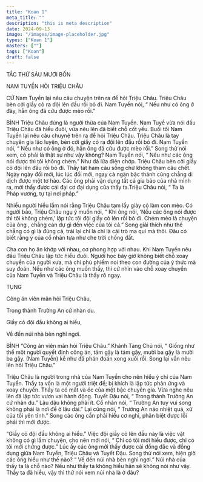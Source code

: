 ```yaml
---
title: "Koan 1"
meta_title: ""
description: "this is meta description"
date: 2024-09-13
image: "/images/image-placeholder.jpg"
types: ["Koan 1"]
masters: [""]
tags: ["Koan"]
draft: false
---
```




TẮC THỨ SÁU MƯƠI BỐN

NAM TUYỀN HỎI TRIỆU CHÂU

CỬ Nam Tuyền lại nêu câu chuyện trên ra để hỏi Triệu Châu. Triệu Châu bèn cởi giầy cỏ ra đội lên đầu rồi bỏ đi. Nam Tuyền nói, “ Nếu như có ông ở đây, hẳn ông đã cứu được mèo rồi.”

BÌNH
Triệu Châu đúng là người thừa của Nam Tuyền. Nam Tuyề vừa nói đầu Triệu Châu đã hiểu đuôi, vừa nêu lên đã biết chỗ cốt yếu. Buổi tối Nam Tuyền lại nêu câu chuynệ trên ra để hỏi Triệu Châu. Triệu Châu là tay chuyên gia lão luyện, bèn cởi giầy cỏ ra đội lên đầu rồi bỏ đi. Nam Tuyền nói, “ Nếu như có ông ở đó, hẳn ông đã cứu được mèo rồi.” Song thử nói xem, có phải là thật sự như vậy không? Nam Tuyền nói, “ Nếu như các ông nói được thì tôi không chém.” Như đá lửa điện chớp. Triệu Châu bèn cởi giầy cỏ đội lên đầu rồi bỏ đi. Thầy tat ham câu sống chứ không tham câu chết. Ngày ngày đổi mới, lúc lúc đổi mới, ngay cả ngàn bậc thánh cũng chẳng di dịch được một tơ hào. Các ông phải vận dụng tất cả gia bảo của nhà mình ra, mới thấy được cái đại cơ đại dụng của thầy ta.Triệu Châu nói, “ Ta là Pháp vương, tự tại nơi pháp.”

Nhiều người hiểu lầm nói rằng Triệu Châu tạm lấy giày cỏ làm con mèo. Có người bảo, Triệu Châu ngụ ý muốn nói, “ Khi ông nói, ‘Nếu các ông nói được thì tôi không chém,’ lập tức tôi đội giầy cỏ lên rồi bỏ đi. Chém mèo là chuyện của ông , chẳng can dự gì đến việc của tôi cả.” Song giải thích như thế chẳng có gì là đúng cả, trái lại chỉ là chỉ là cái trò ma quỉ mà thôi. Đâu có biết rằng ý của cổ nhân tựa như che trời chống đất.

Cha con họ ăn khớp với nhau, cơ phong hợp với nhau. Khi Nam Tuyền nêu đầu Triệu Châu lập tức hiểu đuôi. Người học bây giờ không biết chỗ xoay chuyển của người xưa, mà chỉ phù phiếm noi theo con đường của ý thức mà suy đoán. Nếu như các ông muốn thấy, thì cứ nhìn vào chỗ xoay chuyển của Nam Tuyền và Triệu Châu là thấy rõ ngay.

TỤNG

Công án viên mãn hỏi Triệu Châu,

Trong thành Trường An cứ nhàn du.

Giầy cỏ đội đầu không ai hiểu,

Về đến núi nhà bèn nghỉ ngơi.

BÌNH
“Công án viên mãn hỏi Triệu Châu.” Khánh Tàng Chủ nói, “ Giống như thể một người quyết định công án, tám gậy là tám gậy, mười ba gậy là mười ba gậy. (Nam Tuyền) kể như đã phán đoán xong xuôi rồi. Song lại vẫn nêu lên hỏi Triệu Châu.”

Triệu Châu là người trong nhà của Nam Tuyền cho nên hiểu ý chỉ của Nam Tuyền. Thầy ta vốn là một người triệt để; bị khích là lập tức phản ứng và xoay chuyển. Thầy ta có mắt và óc của một bậc chuyên gia. Vừa nghe nêu lên đã lập tức vươn vai hành động. Tuyết Đậu nói, “ Trong thành Trường An cứ nhàn du.” Lậu đậu không phải ít. Cổ nhân nói, “ Trường An tuy vui song không phải là nơi để ở lâu dài.” Lại cũng nói, “ Trường An náo nhiệt quá, xứ của tôi yên tĩnh.” Song các ông cần phải hiểu cơ nghi, phân biệt được lỗi phải thì mới được.

“Giầy cỏ đội đầu không ai hiểu.” Việc đội giầy cỏ lên đầu này là việc vặt không có gì lắm chuyện, cho nên mới nói, “ Chỉ có tôi mới hiểu được, chỉ có tôi mới chứng được.” Lúc ấy các ông mới thấy được cái đồng đắc và đồng dụng giữa Nam Tuyền, Triệu Châu và Tuyết Đậu. Song thử nói xem, hiện giờ các ông hiểu như thế nào? “ Về đến núi nhà bèn nghỉ ngơi.” Núi nhà của thầy ta là chỗ nào? Nếu như thầy ta không hiểu hẳn sẽ không nói như vậy. Thầy ta đã hiểu, vậy thì thử nói xem núi nhà là ở đâu?

